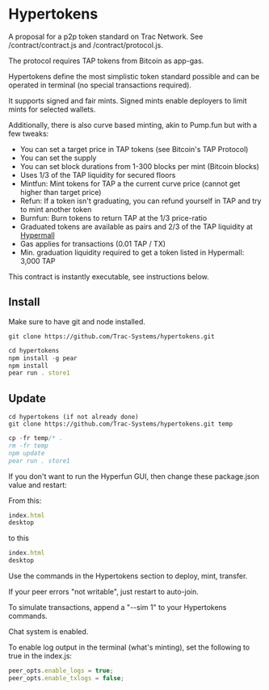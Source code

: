 # Hypertokens

A proposal for a p2p token standard on Trac Network. See /contract/contract.js and /contract/protocol.js.

The protocol requires TAP tokens from Bitcoin as app-gas.

Hypertokens define the most simplistic token standard possible and can be operated in terminal (no special transactions required).

It supports signed and fair mints. Signed mints enable deployers to limit mints for selected wallets.

Additionally, there is also curve based minting, akin to Pump.fun but with a few tweaks:

- You can set a target price in TAP tokens (see Bitcoin's TAP Protocol)
- You can set the supply
- You can set block durations from 1-300 blocks per mint (Bitcoin blocks)
- Uses 1/3 of the TAP liquidity for secured floors
- Mintfun: Mint tokens for TAP a the current curve price (cannot get higher than target price)
- Refun: If a token isn't graduating, you can refund yourself in TAP and try to mint another token
- Burnfun: Burn tokens to return TAP at the 1/3 price-ratio
- Graduated tokens are available as pairs and 2/3 of the TAP liquidity at [Hypermall](https://hypermall.io)
- Gas applies for transactions (0.01 TAP / TX)
- Min. graduation liquidity required to get a token listed in Hypermall: 3,000 TAP

This contract is instantly executable, see instructions below.

## Install

Make sure to have git and node installed.

```shell
git clone https://github.com/Trac-Systems/hypertokens.git
```

```js
cd hypertokens
npm install -g pear
npm install
pear run . store1
```

## Update

```shell
cd hypertokens (if not already done)
git clone https://github.com/Trac-Systems/hypertokens.git temp
```

```js
cp -fr temp/* .
rm -fr temp
npm update
pear run . store1
```
If you don't want to run the Hyperfun GUI, then change these package.json value and restart:

From this:

```js
index.html
desktop
```

to this

```js
index.html
desktop
```

Use the commands in the Hypertokens section to deploy, mint, transfer.

If your peer errors "not writable", just restart to auto-join.

To simulate transactions, append a "--sim 1" to your Hypertokens commands.

Chat system is enabled.

To enable log output in the terminal (what's minting), set the following to true in the index.js:

```js
peer_opts.enable_logs = true;
peer_opts.enable_txlogs = false;
```

